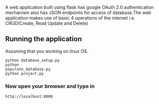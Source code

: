 A web application built using flask has google OAuth 2.0 authentication mechanism  also has JSON endpoints for access of database.The web application makes use of basic 4 operations of the internet i.e. CRUD(Create, Read Update and Delete)

## Running the application
Assuming that you working on linux OS.

<code>python database_setup.py</code><br>
<code>python populate_database.py</code><br>
<code>python project.py</code>

### Now open your browser and type in
```
http://localhost:8000
```
